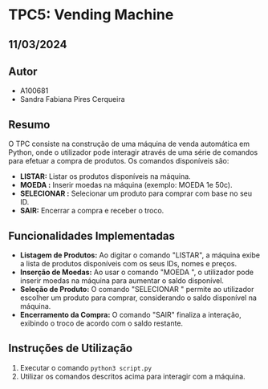 # TPC5: Vending Machine
## 11/03/2024

## Autor

- A100681
- Sandra Fabiana Pires Cerqueira

## Resumo
O TPC consiste na construção de uma máquina de venda automática em Python, onde o utilizador pode interagir através de uma série de comandos para efetuar a compra de produtos. Os comandos disponíveis são:

- **LISTAR:** Listar os produtos disponíveis na máquina.
- **MOEDA <moedas>:** Inserir moedas na máquina (exemplo: MOEDA 1e 50c).
- **SELECIONAR <ID>:** Selecionar um produto para comprar com base no seu ID.
- **SAIR:** Encerrar a compra e receber o troco.

## Funcionalidades Implementadas
- **Listagem de Produtos:** Ao digitar o comando "LISTAR", a máquina exibe a lista de produtos disponíveis com os seus IDs, nomes e preços.
- **Inserção de Moedas:** Ao usar o comando "MOEDA <moedas>", o utilizador pode inserir moedas na máquina para aumentar o saldo disponível.
- **Seleção de Produto:** O comando "SELECIONAR <ID>" permite ao utilizador escolher um produto para comprar, considerando o saldo disponível na máquina.
- **Encerramento da Compra:** O comando "SAIR" finaliza a interação, exibindo o troco de acordo com o saldo restante.

## Instruções de Utilização
1. Executar o comando `python3 script.py `
2. Utilizar os comandos descritos acima para interagir com a máquina.




